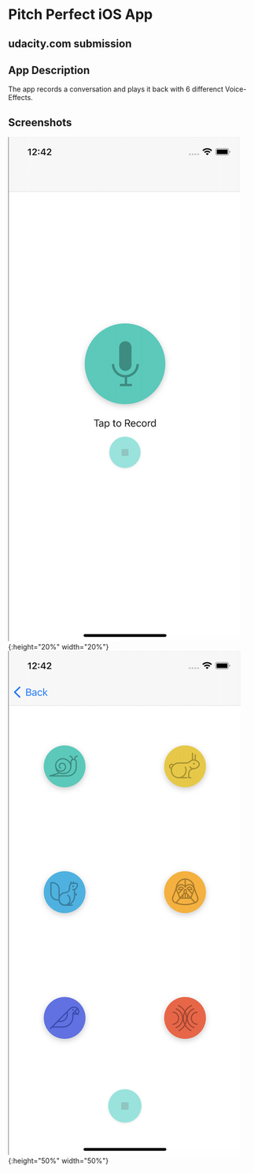 # Pitch Perfect iOS App
## udacity.com submission

## App Description

The app records a conversation and plays it back with 6 differenct Voice-Effects.

## Screenshots
![record screen](Images/Pitch-Perfect-Record-Screen.png){:height="20%" width="20%"} 
![playback screen](Images/Pitch-Perfect-Playback-Screen.png){:height="50%" width="50%"}
